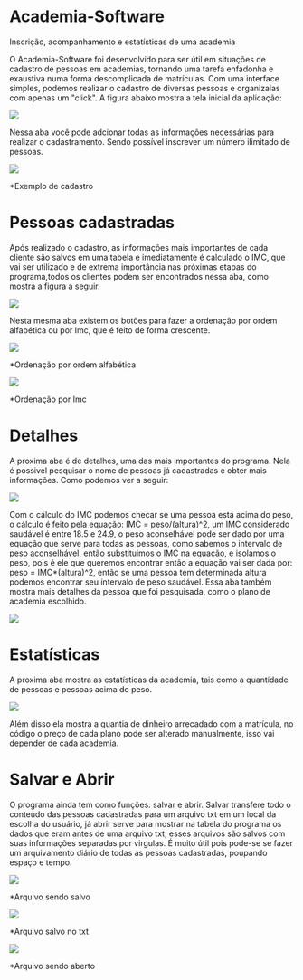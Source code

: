 # Academia-Software
Inscrição, acompanhamento e estatísticas de uma academia

O Academia-Software foi desenvolvido para ser útil em situações de cadastro de pessoas em academias, tornando uma tarefa enfadonha e exaustiva numa forma descomplicada de matrículas. Com uma interface simples, podemos realizar o cadastro de diversas pessoas e organizalas com apenas um "click". A figura abaixo mostra a tela inicial da aplicação:

![](figuras/img1.PNG)

Nessa aba você pode adcionar todas as informações necessárias para realizar o cadastramento. Sendo possível inscrever um número ilimitado de pessoas.

![](figuras/img2.PNG)

*Exemplo de cadastro

# Pessoas cadastradas
Após realizado o cadastro, as informações mais importantes de cada cliente são salvos em uma tabela e imediatamente é calculado o IMC, que vai ser utilizado e de extrema importância nas próximas etapas do programa,todos os clientes podem ser encontrados nessa aba, como mostra a figura a seguir.

![](figuras/img3.PNG)

Nesta mesma aba existem os botões para fazer a ordenação por ordem alfabética ou por Imc, que é feito de forma crescente.

![](figuras/img4.PNG)

*Ordenação por ordem alfabética

![](figuras/img5.PNG)

*Ordenação por Imc

# Detalhes

A proxima aba é de detalhes, uma das mais importantes do programa. Nela é possivel pesquisar o nome de pessoas já cadastradas e obter mais informações. Como podemos ver a seguir:

![](figuras/img6.PNG)

Com o cálculo do IMC podemos checar se uma pessoa está acima do peso, o cálculo é feito pela equação: IMC = peso/(altura)^2, um IMC considerado saudável é entre 18.5 e 24.9, o peso aconselhável pode ser dado por uma equação que serve para todas as pessoas, como sabemos o intervalo de peso aconselhável, então substituimos o IMC na equação, e isolamos o peso, pois é ele que queremos encontrar então a equação vai ser dada por: peso = IMC*(altura)^2, então se uma pessoa tem determinada altura podemos encontrar seu intervalo de peso saudável. Essa aba também mostra mais detalhes da pessoa que foi pesquisada, como o plano de academia escolhido.

![](figuras/img7.PNG)

# Estatísticas

A proxima aba mostra as estatísticas da academia, tais como a quantidade de pessoas e pessoas acima do peso.

![](figuras/img9.PNG)

Além disso ela mostra a quantia de dinheiro arrecadado com a matrícula, no código o preço de cada plano pode ser alterado manualmente, isso vai depender de cada academia.

# Salvar e Abrir

O programa ainda tem como funções: salvar e abrir. Salvar transfere todo o conteudo das pessoas cadastradas para um arquivo txt em um local da escolha do usuário, já abrir serve para mostrar na tabela do programa os dados que eram antes de uma arquivo txt, esses arquivos são salvos com suas informações separadas por virgulas. É muito útil pois pode-se se fazer um arquivamento diário de todas as pessoas cadastradas, poupando espaço e tempo.

![](figuras/img10.PNG)

*Arquivo sendo salvo

![](figuras/img11.PNG)

*Arquivo salvo no txt

![](figuras/img12.PNG)

*Arquivo sendo aberto

